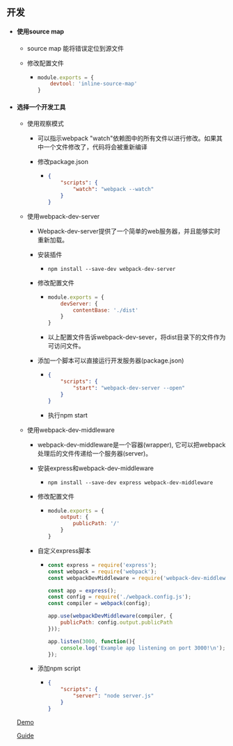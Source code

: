 ## 开发

* #### 使用source map

  * source map 能将错误定位到源文件

  * 修改配置文件

    * ```javascript
      module.exports = {
          devtool: 'inline-source-map'
      }
      ```

* #### 选择一个开发工具

  * 使用观察模式

    * 可以指示webpack "watch"依赖图中的所有文件以进行修改。如果其中一个文件修改了，代码将会被重新编译

    * 修改package.json

      * ```json
        {
            "scripts": {
                "watch": "webpack --watch"
            }
        }
        ```

  * 使用webpack-dev-server

    * Webpack-dev-server提供了一个简单的web服务器，并且能够实时重新加载。

    * 安装插件

      * ```Shell
        npm install --save-dev webpack-dev-server
        ```

    * 修改配置文件

      * ```javascript
        module.exports = {
            devServer: {
                contentBase: './dist'
            }
        }
        ```

      * 以上配置文件告诉webpack-dev-sever，将dist目录下的文件作为可访问文件。

    * 添加一个脚本可以直接运行开发服务器(package.json)

      * ```json
        {
            "scripts": {
                "start": "webpack-dev-server --open"
            }
        }
        ```

      * 执行npm start

  * 使用webpack-dev-middleware

    *  webpack-dev-middleware是一个容器(wrapper), 它可以把webpack处理后的文件传递给一个服务器(server)。

    * 安装express和webpack-dev-middleware

      * ```shell
        npm install --save-dev express webpack-dev-middleware	
        ```

    * 修改配置文件

      * ```javascript
        module.exports = {
            output: {
                publicPath: '/'
            }
        }
        ```

    * 自定义express脚本

      * ```javascript
        const express = require('express');
        const webpack = require('webpack');
        const webpackDevMiddleware = require('webpack-dev-middleware');
        
        const app = express();
        const config = require('./webpack.config.js');
        const compiler = webpack(config);
        
        app.use(webpackDevMiddleware(compiler, {
            publicPath: config.output.publicPath
        }));
        
        app.listen(3000, function(){
            console.log('Example app listening on port 3000!\n');
        });
        ```

    * 添加npm script

      * ```json
        {
            "scripts": {
                "server": "node server.js"
            }
        }
        ```

  [Demo](https://github.com/hewq/Front-end/blob/master/webpack/webpack-demo/dist/index.html)

  [Guide](https://www.webpackjs.com/guides/development/)

